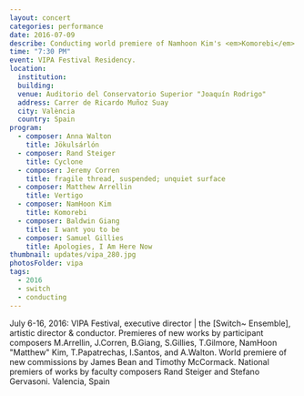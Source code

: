 ```yaml
---
layout: concert
categories: performance
date: 2016-07-09
describe: Conducting world premiere of Namhoon Kim's <em>Komorebi</em> (2017), Sound for Steiger, Corren, Arrelin, Giang, Gillies. [Switch~ Ensemble].
time: "7:30 PM"
event: VIPA Festival Residency.
location:
  institution:
  building:
  venue: Auditorio del Conservatorio Superior "Joaquín Rodrigo"
  address: Carrer de Ricardo Muñoz Suay
  city: València
  country: Spain
program:
  - composer: Anna Walton
    title: Jökulsárlón
  - composer: Rand Steiger
    title: Cyclone
  - composer: Jeremy Corren
    title: fragile thread, suspended; unquiet surface
  - composer: Matthew Arrellin
    title: Vertigo
  - composer: NamHoon Kim
    title: Komorebi
  - composer: Baldwin Giang
    title: I want you to be
  - composer: Samuel Gillies
    title: Apologies, I Am Here Now
thumbnail: updates/vipa_280.jpg
photosFolder: vipa
tags:
  - 2016
  - switch
  - conducting
---
```


July 6-16, 2016: VIPA Festival, executive director | the [Switch~ Ensemble], artistic director & conductor. Premieres of new works by participant composers M.Arrellin, J.Corren, B.Giang, S.Gillies, T.Gilmore, NamHoon "Matthew" Kim, T.Papatrechas, I.Santos, and A.Walton. World premiere of new commissions by James Bean and Timothy McCormack. National premiers of works by faculty composers Rand Steiger and Stefano Gervasoni. Valencia, Spain
